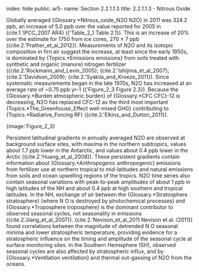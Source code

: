 index: hide
public: ar5-
name: Section 2.2.1.1.3
title: 2.2.1.1.3 - Nitrous Oxide

Globally averaged {Glossary.*Nitrous_oxide_N2O N2O} in 2011 was 324.2 ppb, an increase of 5.0 ppb over the value reported for 2005 in {cite.1.'IPCC_2007 AR4} ({'Table_2_1 Table 2.1}). This is an increase of 20% over the estimate for 1750 from ice cores, 270 ± 7 ppb ({cite.2.'Prather_et_al_2012}). Measurements of N2O and its isotopic composition in firn air suggest the increase, at least since the early 1950s, is dominated by {Topics.*Emissions emissions} from soils treated with synthetic and organic (manure) nitrogen fertilizer ({cite.2.'Rockmann_and_Levin_2005}; {cite.2.'Ishijima_et_al_2007}; {cite.2.'Davidson_2009}; {cite.2.'Syakila_and_Kroeze_2011}). Since systematic measurements began in the late 1970s, N2O has increased at an average rate of ~0.75 ppb yr–1 ({'Figure_2_3 Figure 2.3}). Because the {Glossary.*Burden atmospheric burden} of {Glossary.*CFC CFC}-12 is decreasing, N2O has replaced CFC-12 as the third most important {Topics.*The_Greenhouse_Effect well-mixed GHG} contributing to {Topics.*Radiative_Forcing RF} ({cite.2.'Elkins_and_Dutton_2011}).

{image:'Figure_2_3}

Persistent latitudinal gradients in annually averaged N2O are observed at background surface sites, with maxima in the northern subtropics, values about 1.7 ppb lower in the Antarctic, and values about 0.4 ppb lower in the Arctic ({cite.2.'Huang_et_al_2008}). These persistent gradients contain information about {Glossary.*Anthropogenic anthropogenic} emissions from fertilizer use at northern tropical to mid-latitudes and natural emissions from soils and ocean upwelling regions of the tropics. N2O time series also contain seasonal variations with peak-to-peak amplitudes of about 1 ppb in high latitudes of the NH and about 0.4 ppb at high southern and tropical latitudes. In the NH, exchange of air between the {Glossary.*Stratosphere stratosphere} (where N O is destroyed by photochemical processes) and {Glossary.*Troposphere troposphere} is the dominant contributor to observed seasonal cycles, not seasonality in emissions ({cite.2.'Jiang_et_al_2007}). {cite.2.'Nevison_et_al_2011 Nevison et al. (2011)} found correlations between the magnitude of detrended N O seasonal minima and lower stratospheric temperature, providing evidence for a stratospheric influence on the timing and amplitude of the seasonal cycle at surface monitoring sites. In the Southern Hemisphere (SH), observed seasonal cycles are also affected by stratospheric influx, and by {Glossary.*Ventilation ventilation} and thermal out-gassing of N2O from the oceans.

